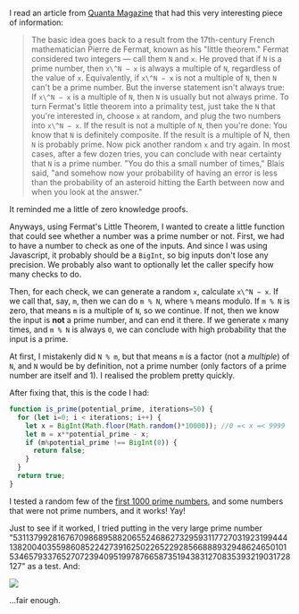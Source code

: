 I read an article from [Quanta Magazine](https://www.quantamagazine.org/how-randomness-improves-algorithms-20230403/) that had this very interesting piece of information:

> The basic idea goes back to a result from the 17th-century French mathematician Pierre de Fermat, known as his "little theorem." Fermat considered two integers — call them `N` and `x`. He proved that if `N` is a prime number, then `x\^N − x` is always a multiple of `N`, regardless of the value of `x`. Equivalently, if `x\^N − x` is not a multiple of `N`, then `N` can't be a prime number. But the inverse statement isn't always true: If `x\^N − x` is a multiple of `N`, then `N` is usually but not always prime.
> To turn Fermat's little theorem into a primality test, just take the `N` that you're interested in, choose `x` at random, and plug the two numbers into `x\^N − x`. If the result is not a multiple of `N`, then you're done: You know that `N` is definitely composite. If the result is a multiple of N, then `N` is probably prime. Now pick another random `x` and try again. In most cases, after a few dozen tries, you can conclude with near certainty that `N` is a prime number. "You do this a small number of times," Blais said, "and somehow now your probability of having an error is less than the probability of an asteroid hitting the Earth between now and when you look at the answer."

It reminded me a little of zero knowledge proofs.

Anyways, using Fermat's Little Theorem, I wanted to create a little function that could see whether a number was a prime number or not. First, we had to have a number to check as one of the inputs. And since I was using Javascript, it probably should be a `BigInt`, so big inputs don't lose any precision. We probably also want to optionally let the caller specify how many checks to do.

Then, for each check, we can generate a random `x`, calculate `x\^N − x`. If we call that, say, `m`, then we can do `m % N`, where `%` means modulo. If `m % N` is zero, that means `m` is a multiple of `N`, so we continue. If not, then we know the input is **not** a prime number, and can end it there. If we generate `x` many times, and `m % N` is always `0`, we can conclude with high probability that the input is a prime.

At first, I mistakenly did `N % m`, but that means `m` is a factor (not a *multiple*) of `N`, and `N` would be by definition, not a prime number (only factors of a prime number are itself and 1). I realised the problem pretty quickly.

After fixing that, this is the code I had:

```js
function is_prime(potential_prime, iterations=50) {
  for (let i=0; i < iterations; i++) {
    let x = BigInt(Math.floor(Math.random()*10000)); //0 =< x =< 9999
    let m = x**potential_prime - x;
    if (m%potential_prime !== BigInt(0)) {
      return false;
    }
  }
  return true;
}
```

I tested a random few of the [first 1000 prime numbers](https://en.wikipedia.org/wiki/List_of_prime_numbers#The_first_1000_prime_numbers), and some numbers that were not prime numbers, and it works! Yay!

Just to see if it worked, I tried putting in the very large prime number "531137992816767098689588206552468627329593117727031923199444138200403559860852242739162502265229285668889329486246501015346579337652707239409519978766587351943831270835393219031728127" as a test. And:

![](/images/prime_test.png)

...fair enough.
